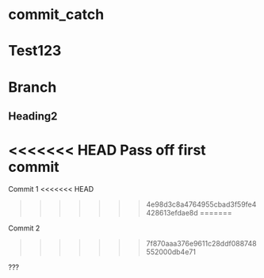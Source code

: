 
# commit_catch

# Test123

# Branch

## Heading2
<<<<<<< HEAD
Pass off first commit
=======

Commit 1
<<<<<<< HEAD
>>>>>>> 4e98d3c8a4764955cbad3f59fe4428613efdae8d
=======

Commit 2

>>>>>>> 7f870aaa376e9611c28ddf088748552000db4e71

???
